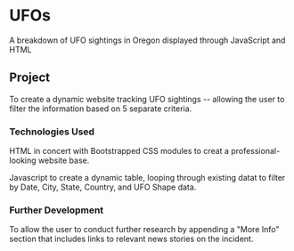 # UFOs
A breakdown of UFO sightings in Oregon displayed through JavaScript and HTML
## Project

To create a dynamic website tracking UFO sightings -- allowing the user to filter the information based on 5 separate criteria.

### Technologies Used

HTML in concert with Bootstrapped CSS modules to creat a professional-looking website base.

Javascript to create a dynamic table, looping through existing datat to filter by Date, City, State, Country, and UFO Shape data.

### Further Development

To allow the user to conduct further research by appending a "More Info" section that includes links to relevant news stories on the incident.
